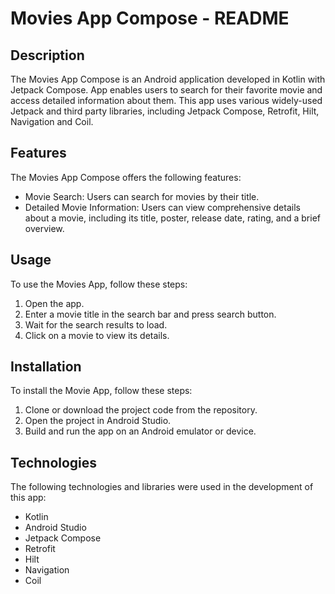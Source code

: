 # Movies App Compose - README

## Description

The Movies App Compose is an Android application developed in Kotlin with Jetpack Compose. App enables users to search for their favorite movie and access detailed information about them. This app uses various widely-used Jetpack and third party libraries, including Jetpack Compose, Retrofit, Hilt, Navigation and Coil.

## Features

The Movies App Compose offers the following features:

- Movie Search: Users can search for movies by their title.
- Detailed Movie Information: Users can view comprehensive details about a movie, including its title, poster, release date, rating, and a brief overview.

## Usage

To use the Movies App, follow these steps:

1. Open the app.
2. Enter a movie title in the search bar and press search button.
3. Wait for the search results to load.
4. Click on a movie to view its details.

## Installation

To install the Movie App, follow these steps:

1. Clone or download the project code from the repository.
2. Open the project in Android Studio.
3. Build and run the app on an Android emulator or device.

## Technologies

The following technologies and libraries were used in the development of this app:

- Kotlin
- Android Studio
- Jetpack Compose
- Retrofit
- Hilt
- Navigation
- Coil
